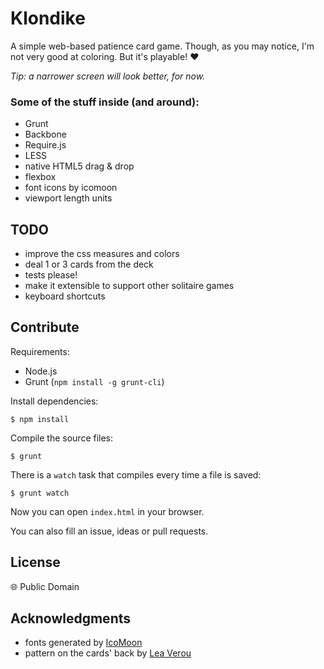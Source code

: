 # Klondike

A simple web-based patience card game. Though, as you may notice, I'm not very good at coloring. But it's playable! :hearts:

_Tip: a narrower screen will look better, for now._

### Some of the stuff inside (and around):

 * Grunt
 * Backbone
 * Require.js
 * LESS
 * native HTML5 drag & drop
 * flexbox
 * font icons by icomoon
 * viewport length units


## TODO

 * improve the css measures and colors
 * deal 1 or 3 cards from the deck
 * tests please!
 * make it extensible to support other solitaire games
 * keyboard shortcuts


## Contribute

Requirements:

 * Node.js
 * Grunt (`npm install -g grunt-cli`)

Install dependencies:

```
$ npm install
```

Compile the source files:

```
$ grunt
```

There is a `watch` task that compiles every time a file is saved:

```
$ grunt watch
```

Now you can open `index.html` in your browser.


You can also fill an issue, ideas or pull requests.


## License

:globe_with_meridians: Public Domain


## Acknowledgments

 * fonts generated by [IcoMoon](http://icomoon.io/app)
 * pattern on the cards' back by [Lea Verou](http://lea.verou.me/css3patterns/#shippo)
